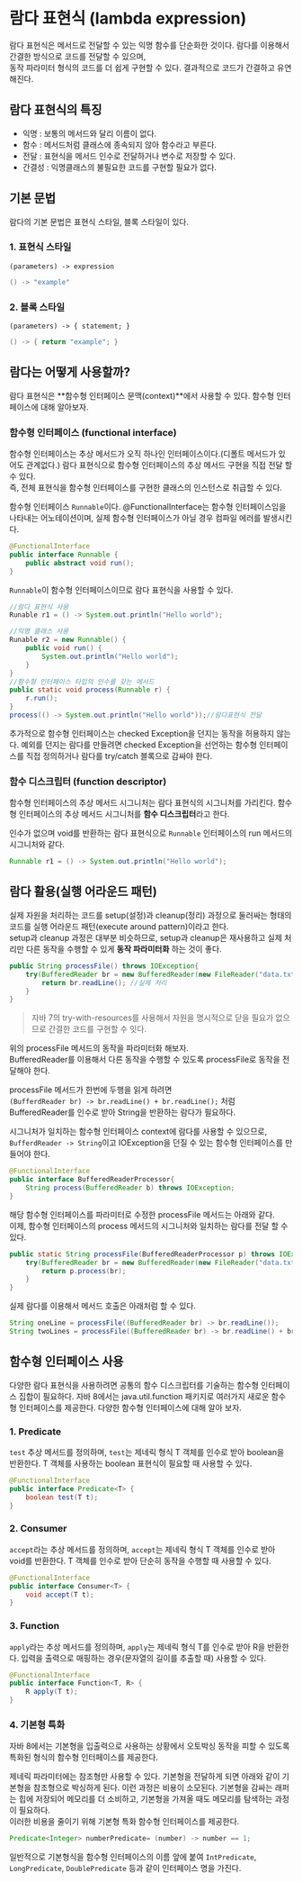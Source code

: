 # 람다 표현식 (lambda expression)
람다 표현식은 메서드로 전달할 수 있는 익명 함수를 단순화한 것이다. 람다를 이용해서 간결한 방식으로 코드를 전달할 수 있으며,  
동작 파라미터 형식의 코드를 더 쉽게 구현할 수 있다. 결과적으로 코드가 간결하고 유연해진다.

## 람다 표현식의 특징
- 익명 : 보통의 메서드와 달리 이름이 없다.
- 함수 : 메서드처럼 클래스에 종속되지 않아 함수라고 부른다.
- 전달 : 표현식을 메서드 인수로 전달하거나 변수로 저장할 수 있다.
- 간결성 : 익명클래스의 불필요한 코드를 구현할 필요가 없다.

## 기본 문법
람다의 기본 문법은 표현식 스타일, 블록 스타일이 있다.  
### 1. 표현식 스타일  
``(parameters) -> expression``
``` java
() -> "example"
```

### 2. 블록 스타일  
``(parameters) -> { statement; }``
``` java
() -> { return "example"; }
```
## 람다는 어떻게 사용할까?
람다 표현식은 **함수형 인터페이스 문맥(context)**에서 사용할 수 있다. 함수형 인터페이스에 대해 알아보자.

### 함수형 인터페이스 (functional interface)
함수형 인터페이스는 추상 메서드가 오직 하나인 인터페이스이다.(디폴트 메서드가 있어도 관계없다.) 람다 표현식으로 함수형 인터페이스의 추상 메서드 구현을 직접 전달 할 수 있다.  
즉, 전체 표현식을 함수형 인터페이스를 구현한 클래스의 인스턴스로 취급할 수 있다.

함수형 인터페이스 ```Runnable```이다. @FunctionalInterface는 함수형 인터페이스임을 나타내는 어노테이션이며, 실제 함수형 인터페이스가 아닐 경우 컴파일 에러를 발생시킨다.

```java
@FunctionalInterface
public interface Runnable {
    public abstract void run();
}
```

```Runnable```이 함수형 인터페이스이므로 람다 표현식을 사용할 수 있다.

``` java
//람다 표현식 사용
Runable r1 = () -> System.out.println("Hello world");

//익명 클래스 사용
Runable r2 = new Runnable() {
    public void run() {
        System.out.println("Hello world");
    }
}
//함수형 인터페이스 타입의 인수를 갖는 메서드
public static void process(Runnable r) {
    r.run();
}
process(() -> System.out.println("Hello world"));//람다표현식 전달
```

추가적으로 함수형 인터페이스는 checked Exception을 던지는 동작을 허용하지 않는다. 예외를 던지는 람다를 만들려면 checked Exception을 선언하는 함수형 인터페이스를 직접 정의하거나 람다를 try/catch 블록으로 감싸야 한다.

### 함수 디스크립터 (function descriptor)
함수형 인터페이스의 추상 메서드 시그니처는 람다 표현식의 시그니처를 가리킨다. 함수형 인터페이스의 추상 메서드 시그니처를 **함수 디스크립터**라고 한다.

인수가 없으며 void를 반환하는 람다 표현식으로 ``Runnable`` 인터페이스의 run 메서드의 시그니처와 같다.  

``` java
Runnable r1 = () -> System.out.println("Hello world");
```

## 람다 활용(실행 어라운드 패턴)
실제 자원을 처리하는 코드를 setup(설정)과 cleanup(정리) 과정으로 둘러싸는 형태의 코드를 실행 어라운드 패턴(execute around pattern)이라고 한다.  
setup과 cleanup 과정은 대부분 비슷하므로, setup과 cleanup은 재사용하고 실제 처리만 다른 동작을 수행할 수 있게 **동작 파라미터화** 하는 것이 좋다.

``` java
public String processFile() throws IOException{
    try(BufferedReader br = new BufferedReader(new FileReader("data.txt"))){
        return br.readLine(); //실제 처리
    }
}
```
> 자바 7의 try-with-resources를 사용해서 자원을 명시적으로 닫을 필요가 없으므로 간결한 코드를 구현할 수 잇다.

위의 processFile 메서드의 동작을 파라미터화 해보자.  
BufferedReader를 이용해서 다른 동작을 수행할 수 있도록 processFile로 동작을 전달해야 한다.  

processFile 메서드가 한번에 두행을 읽게 하려면  
```(BufferdReader br) -> br.readLine() + br.readLine();``` 처럼  
BufferedReader를 인수로 받아 String을 반환하는 람다가 필요하다.  

시그니처가 일치하는 함수형 인터페이스 context에 람다를 사용할 수 있으므로,  
```BufferdReader -> String```이고 IOException을 던질 수 있는 함수형 인터페이스를 만들어야 한다.

``` java
@FunctionalInterface
public interface BufferedReaderProcessor{
    String process(BufferedReader b) throws IOException;
}
```

해당 함수형 인터페이스를 파라미터로 수정한 processFile 메서드는 아래와 같다.  
이제, 함수형 인터페이스의 process 메서드의 시그니처와 일치하는 람다를 전달 할 수 있다.

``` java
public static String processFile(BufferedReaderProcessor p) throws IOException{
    try(BufferedReader br = new BufferedReader(new FileReader("data.txt"))){
        return p.process(br);
    }
}
```

실제 람다를 이용해서 메서드 호출은 아래처럼 할 수 있다.

``` java
String oneLine = processFile((BufferedReader br) -> br.readLine());
String twoLines = processFile((BufferedReader br) -> br.readLine() + br.readLine());
```

## 함수형 인터페이스 사용
다양한 람다 표현식을 사용하려면 공통의 함수 디스크립터를 기술하는 함수형 인터페이스 집합이 필요하다. 자바 8에서는 java.util.function 패키지로 여러가지 새로운 함수형 인터페이스를 제공한다. 다양한 함수형 인터페이스에 대해 알아 보자. 

### 1. Predicate
`test` 추상 메서드를 정의하며, `test`는 제네릭 형식 T 객체를 인수로 받아 boolean을 반환한다. T 객체를 사용하는 boolean 표현식이 필요할 때 사용할 수 있다.
```java
@FunctionalInterface
public interface Predicate<T> {
    boolean test(T t);
}
```

### 2. Consumer
`accept`라는 추상 메서드를 정의하며, `accept`는 제네릭 형식 T 객체를 인수로 받아 void를 반환한다. T 객체를 인수로 받아 단순히 동작을 수행할 때 사용할 수 있다.
```java
@FunctionalInterface
public interface Consumer<T> {
    void accept(T t);
}

```

### 3. Function
`apply`라는 추상 메서드를 정의하며, `apply`는 제네릭 형식 T를 인수로 받아 R을 반환한다. 입력을 출력으로 매핑하는 경우(문자열의 길이를 추출할 때) 사용할 수 있다.
```java
@FunctionalInterface
public interface Function<T, R> {
    R apply(T t);
}
```

### 4. 기본형 특화
자바 8에서는 기본형을 입출력으로 사용하는 상황에서 오토박싱 동작을 피할 수 있도록 특화된 형식의 함수형 인터페이스를 제공한다.

제네릭 파라미터에는 참조형만 사용할 수 있다. 기본형을 전달하게 되면 아래와 같이 기본형을 참조형으로 박싱하게 된다.
이런 과정은 비용이 소모된다. 기본형을 감싸는 래퍼는 힙에 저장되어 메모리를 더 소비하고, 기본형을 가져올 때도 메모리를 탐색하는 과정이 필요하다.  
이러한 비용을 줄이기 위해 기본형 특화 함수형 인터페이스를 제공한다.

```java
Predicate<Integer> numberPredicate= (number) -> number == 1;
```

일반적으로 기본형식을 함수형 인터페이스의 이름 앞에 붙여 `IntPredicate`, `LongPredicate`, `DoublePredicate` 등과 같이 인터페이스 명을 가진다.